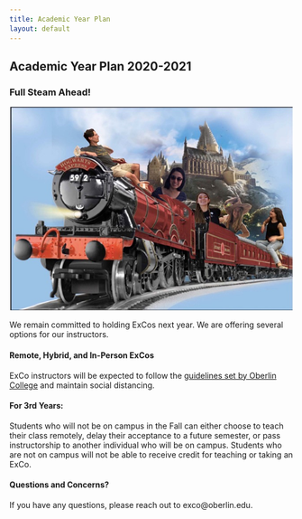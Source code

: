 ```yaml
---
title: Academic Year Plan
layout: default
---
```

## Academic Year Plan 2020-2021
### Full Steam Ahead!

![The ExCo Committee on the Hogwarts Express](/img/train.jpeg)

We remain committed to holding ExCos next year. We are offering several options for our instructors.

#### Remote, Hybrid, and In-Person ExCos
<p style="text-align: left">ExCo instructors will be expected to follow the <a href="https://www.oberlin.edu/campus-resources/bulletins/covid-19-planning-2020-21-oberlin-college">guidelines set by Oberlin College</a> and maintain social distancing.</p>

#### For 3rd Years:
<p style="text-align: left">Students who will not be on campus in the Fall can either choose to teach their class remotely, delay their acceptance to a future semester, or pass instructorship to another individual who will be on campus. Students who are not on campus will not be able to receive credit for teaching or taking an ExCo.</p>

#### Questions and Concerns?
<p style="text-align: left">If you have any questions, please reach out to exco@oberlin.edu.</p>

